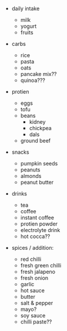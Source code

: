 - daily intake
    - milk
    - yogurt
    - fruits

- carbs
    - rice
    - pasta
    - oats
    - pancake mix??
    - quinoa???

- protien
    - eggs
    - tofu
    - beans
        - kidney
        - chickpea
        - dals
    - ground beef

- snacks
    - pumpkin seeds
    - peanuts
    - almonds
    - peanut butter

- drinks
    - tea
    - coffee
    - instant coffee
    - protien powder
    - electrolyte drink
    - hot cocca??

- spices / addition:
    - red chilli
    - fresh green chilli
    - fresh jalapeno
    - fresh onion
    - garlic
    - hot sauce
    - butter
    - salt & pepper
    - mayo?
    - soy sauce
    - chilli paste??
